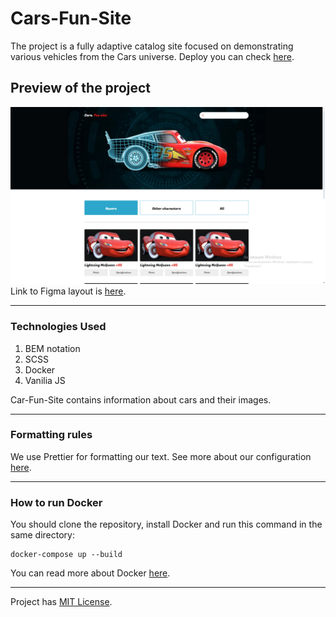 # Cars-Fun-Site

The project is a fully adaptive catalog site focused on demonstrating various vehicles from the Cars universe. Deploy you can check [here](https://frontgr.github.io/Cars-Fun-Site/).

## Preview of the project

![Preview image](images/assets/main_page_screen.jpg)
Link to Figma layout is [here](https://www.figma.com/file/ol0x9Z5dX0ieiRWCvPva4T/Cars.-Fun-Site?type=design&node-id=1%3A1000&mode=design&t=7tHvCBJEXAwLnWIi-1).

---

### Technologies Used

1. BEM notation
2. SCSS
3. Docker
4. Vanilia JS

Car-Fun-Site contains information about cars and their images.

---

### Formatting rules

We use Prettier for formatting our text. See more about our configuration [here](https://frontgr.github.io/docs/prettierrc/prettierrc/).

---

### How to run Docker

You should clone the repository, install Docker and run this command in the same directory:

    
    docker-compose up --build
    

You can read more about Docker [here](https://frontgr.github.io/docs/docker/docker/).

---

Project has [MIT License](https://github.com/frontgr/Cars-Fun-Site/blob/main/LICENSE).


